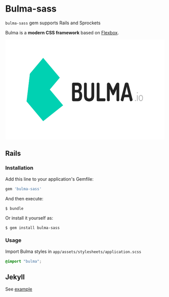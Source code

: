 # Bulma-sass

`bulma-sass` gem supports Rails and Sprockets

Bulma is a **modern CSS framework** based on [Flexbox](https://developer.mozilla.org/en-US/docs/Web/CSS/CSS_Flexible_Box_Layout/Using_CSS_flexible_boxes).

<a href="https://bulma.io"><img src="https://raw.githubusercontent.com/jgthms/bulma/master/docs/images/bulma-banner.png" alt="Bulma: a Flexbox CSS framework" style="max-width:100%;" width="600" height="315"></a>

## Rails 

### Installation

Add this line to your application's Gemfile:

```ruby
gem 'bulma-sass'
```

And then execute:

    $ bundle

Or install it yourself as:

    $ gem install bulma-sass

### Usage

Import Bulma styles in `app/assets/stylesheets/application.scss`

```css
@import "bulma";
```

## Jekyll

See [example](./docs)
